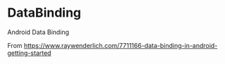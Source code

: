 # DataBinding
Android Data Binding 

From https://www.raywenderlich.com/7711166-data-binding-in-android-getting-started
